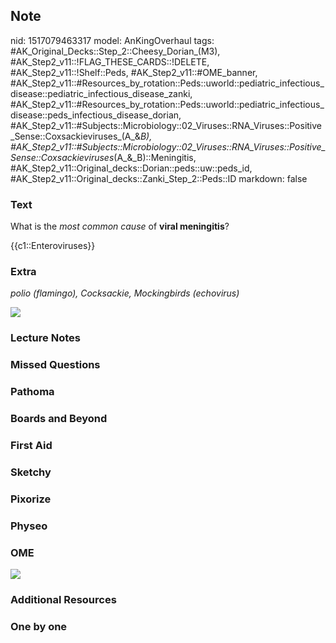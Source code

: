 ## Note
nid: 1517079463317
model: AnKingOverhaul
tags: #AK_Original_Decks::Step_2::Cheesy_Dorian_(M3), #AK_Step2_v11::!FLAG_THESE_CARDS::!DELETE, #AK_Step2_v11::!Shelf::Peds, #AK_Step2_v11::#OME_banner, #AK_Step2_v11::#Resources_by_rotation::Peds::uworld::pediatric_infectious_disease::pediatric_infectious_disease_zanki, #AK_Step2_v11::#Resources_by_rotation::Peds::uworld::pediatric_infectious_disease::peds_infectious_disease_dorian, #AK_Step2_v11::#Subjects::Microbiology::02_Viruses::RNA_Viruses::Positive_Sense::Coxsackieviruses_(A_&_B), #AK_Step2_v11::#Subjects::Microbiology::02_Viruses::RNA_Viruses::Positive_Sense::Coxsackieviruses_(A_&_B)::Meningitis, #AK_Step2_v11::Original_decks::Dorian::peds::uw::peds_id, #AK_Step2_v11::Original_decks::Zanki_Step_2::Peds::ID
markdown: false

### Text
What is the <i>most common cause</i> of <b>viral meningitis</b>?
<div>
  {{c1::Enteroviruses}}
</div>

### Extra
<i>polio (flamingo), Cocksackie, Mockingbirds (echovirus)</i>
<div><img src="paste-2125540660084739.jpg"></div>

### Lecture Notes


### Missed Questions


### Pathoma


### Boards and Beyond


### First Aid


### Sketchy


### Pixorize


### Physeo


### OME
<div class="ome-widget">
  <a href="https://onlinemeded.org?ref=anki"><img src=
  "_OME_AnkiFlashcards_General_7.png"></a>
</div>

### Additional Resources


### One by one

